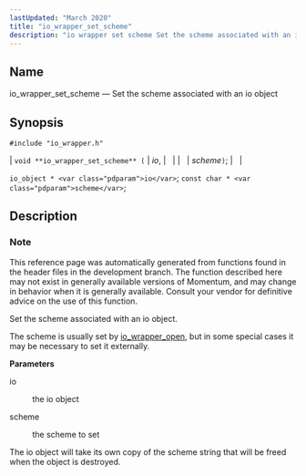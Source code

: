 ```yaml
---
lastUpdated: "March 2020"
title: "io_wrapper_set_scheme"
description: "io wrapper set scheme Set the scheme associated with an io object void io wrapper set scheme io scheme io object io const char scheme This reference page was automatically generated from functions found in the header files in the development branch The function described here may not exist in..."
---
```


<a name="apis.io_wrapper_set_scheme"></a> 
## Name

io_wrapper_set_scheme — Set the scheme associated with an io object

## Synopsis

`#include "io_wrapper.h"`

| `void **io_wrapper_set_scheme** (` | <var class="pdparam">io</var>, |   |
|   | <var class="pdparam">scheme</var>`)`; |   |

`io_object * <var class="pdparam">io</var>`;
`const char * <var class="pdparam">scheme</var>`;<a name="idp54051792"></a> 
## Description

### Note

This reference page was automatically generated from functions found in the header files in the development branch. The function described here may not exist in generally available versions of Momentum, and may change in behavior when it is generally available. Consult your vendor for definitive advice on the use of this function.

Set the scheme associated with an io object.

The scheme is usually set by [io_wrapper_open](/momentum/3/3-api/apis-io-wrapper-open), but in some special cases it may be necessary to set it externally.

**<a name="idp54055728"></a> Parameters**

<dl class="variablelist">

<dt>io</dt>

<dd>

the io object

</dd>

<dt>scheme</dt>

<dd>

the scheme to set

</dd>

</dl>

The io object will take its own copy of the scheme string that will be freed when the object is destroyed.
